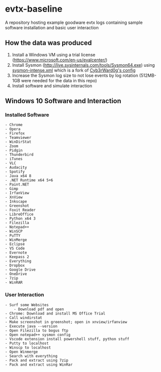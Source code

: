 # evtx-baseline
A repository hosting example goodware evtx logs containing sample software installation and basic user interaction

## How the data was produced

1. Install a Windows VM using a trial license (https://www.microsoft.com/en-us/evalcenter/)
2. Install Sysmon (http://live.sysinternals.com/tools/Sysmon64.exe) using [sysmon-intense.xml](sysmon-intense.xml) which is a fork of [Cyb3rWard0g's config](https://github.com/OTRF/Blacksmith/blob/master/resources/configs/sysmon/sysmon.xml)
3. Increase the Sysmon log size to not lose events by log rotation (512MB-1GB were needed for the data in this repo)
4. Install software and simulate interaction


## Windows 10 Software and Interaction

### Installed Software

    - Chrome
    - Opera
    - Firefox
    - Teamviewer
    - WinDirStat
    - Zoom
    - Pidgin
    - Thunderbird
    - iTunes
    - VLC
    - Audacity
    - Spotify
    - Java x64 8
    - .NET Runtime x64 5+6
    - Paint.NET
    - Gimp
    - IrfanView
    - XnView
    - Inkscape
    - Greenshot
    - Foxit Reader
    - LibreOffice
    - Python x64 3
    - Filezilla
    - Notepad++
    - WinSCP
    - PuTTY
    - WinMerge
    - Eclipse
    - VS Code
    - Evernote
    - Keepass 2
    - Everything
    - Dropbox
    - Google Drive
    - OneDrive
    - 7zip
    - WinRAR

### User Interaction

    - Surf some Websites
        - Download pdf and open
    - Chrome: Download and install MS Office Trial
    - Call windirstat
    - Make screenshot in greenshot; open in xnview/irfanview
    - Execute java --version
    - Open Filezilla to bogus ftp
    - Open notepad++ sysmon config
    - Vscode extension install powershell stuff, python stuff
    - Putty to localhost
    - Winscp to localhost
    - Open Winmerge
    - Search with everything
    - Pack and extract using 7zip
    - Pack and extract using WinRar
